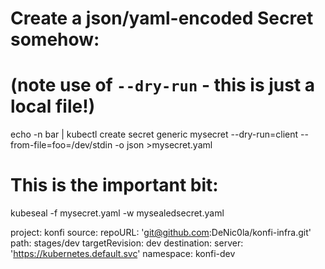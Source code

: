 # Create a json/yaml-encoded Secret somehow:
# (note use of `--dry-run` - this is just a local file!)
echo -n bar | kubectl create secret generic mysecret --dry-run=client --from-file=foo=/dev/stdin -o json >mysecret.yaml

# This is the important bit:
kubeseal -f mysecret.yaml -w mysealedsecret.yaml


project: konfi
source:
repoURL: 'git@github.com:DeNic0la/konfi-infra.git'
path: stages/dev
targetRevision: dev
destination:
server: 'https://kubernetes.default.svc'
namespace: konfi-dev
